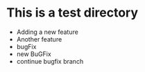 # This is a test directory

- Adding a new feature
- Another feature
- bugFix
- new BuGFix
- continue bugfix branch